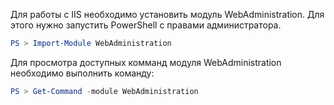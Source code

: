 Для работы с IIS необходимо установить модуль WebAdministration. Для этого нужно запустить PowerShell с правами администратора.
```powershell
PS > Import-Module WebAdministration
```
Для просмотра доступных комманд модуля WebAdministration необходимо выполнить команду:
```powershell
PS > Get-Command -module WebAdministration
```
